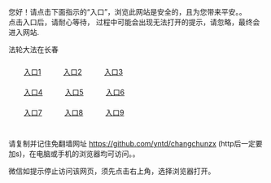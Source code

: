 您好！请点击下面指示的“入口”，浏览此网站是安全的，且为您带来平安。。 <br/>
点击入口后，请耐心等待， 过程中可能会出现无法打开的提示，请忽略，最终会进入网站. </br>

法轮大法在长春<br/>
<div style="padding:10px"><a style="margin:20px" target="_blank" href="https://dz1rmqj5ydbu4.cloudfront.net/2Qpsp?xvqmgw" id="ccLink1" rel="nofollow">入口1</a> <a target="_blank" style="margin:20px" href="https://d5r77fud0xriy.cloudfront.net/2Qpsp?rgpzfbk" id="ccLink2" rel="nofollow">入口2</a> <a style="margin:20px" target="_blank" href="https://d1eaynefeqvx3z.cloudfront.net/2Qpsp?wnzzwqy" id="ccLink3" rel="nofollow">入口3</a></div>

<div style="padding:10px" ><a style="margin:20px" target="_blank" href="https://dz1rmqj5ydbu4.cloudfront.net/2Qpsp?xvqmgw" id="ccLink4" rel="nofollow">入口4</a> <a style="margin:20px" href="https://d5r77fud0xriy.cloudfront.net/2Qpsp?rgpzfbk" target="_blank" id="ccLink5" rel="nofollow">入口5</a> <a style="margin:20px" href="https://d1eaynefeqvx3z.cloudfront.net/2Qpsp?wnzzwqy" target="_blank" id="ccLink6" rel="nofollow">入口6</a></div>

<div style="padding:10px"><a style="margin:20px" target="_blank" href="https://dz1rmqj5ydbu4.cloudfront.net/2Qpsp?xvqmgw" id="ccLink7" rel="nofollow">入口7</a> <a style="margin:20px" href="https://d5r77fud0xriy.cloudfront.net/2Qpsp?rgpzfbk" target="_blank" id="ccLink8" rel="nofollow">入口8</a> <a style="margin:20px" target="_blank" href="https://d1eaynefeqvx3z.cloudfront.net/2Qpsp?wnzzwqy" id="ccLink9" rel="nofollow">入口9</a></div>

<br/>



请复制并记住免翻墙网址 https://github.com/yntd/changchunzx (http后一定要加s)，在电脑或手机的浏览器均可访问。。<br/>

微信如提示停止访问该网页，须先点击右上角，选择浏览器打开。
